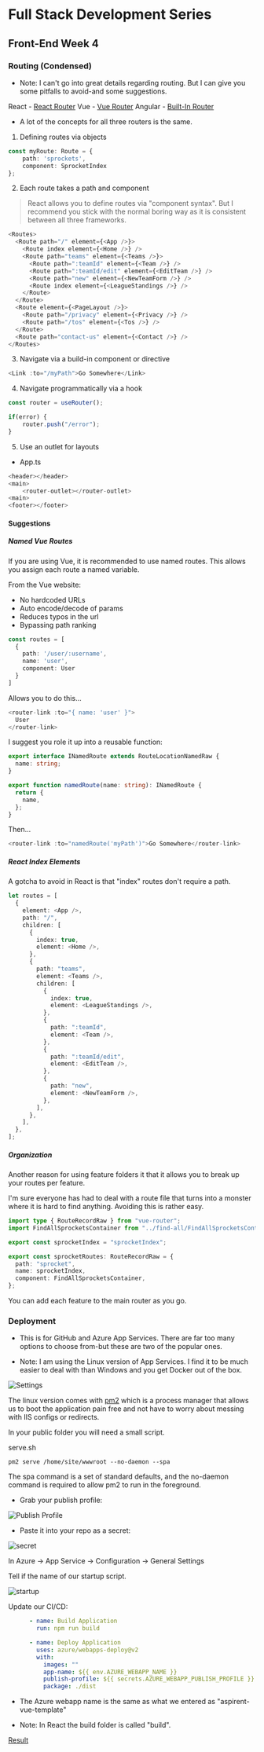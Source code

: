 # Full Stack Development Series

## Front-End Week 4

### Routing (Condensed)

- Note: I can't go into great details regarding routing. But I can give you some pitfalls to avoid-and some suggestions.

React - [React Router](https://reactrouter.com/en/main)
Vue - [Vue Router](https://router.vuejs.org/)
Angular - [Built-In Router](https://angular.io/guide/routing-overview)

- A lot of the concepts for all three routers is the same.

1. Defining routes via objects

```typescript
const myRoute: Route = {
    path: 'sprockets',
    component: SprocketIndex
};
```

2. Each route takes a path and component

> React allows you to define routes via "component syntax". But I recommend you stick with the normal boring way as it is consistent between all three frameworks.

```typescript
<Routes>
  <Route path="/" element={<App />}>
    <Route index element={<Home />} />
    <Route path="teams" element={<Teams />}>
      <Route path=":teamId" element={<Team />} />
      <Route path=":teamId/edit" element={<EditTeam />} />
      <Route path="new" element={<NewTeamForm />} />
      <Route index element={<LeagueStandings />} />
    </Route>
  </Route>
  <Route element={<PageLayout />}>
    <Route path="/privacy" element={<Privacy />} />
    <Route path="/tos" element={<Tos />} />
  </Route>
  <Route path="contact-us" element={<Contact />} />
</Routes>
```

3. Navigate via a build-in component or directive

```typescript
<Link :to="/myPath">Go Somewhere</Link>
```

4. Navigate programmatically via a hook

```typescript
const router = useRouter();

if(error) {
    router.push("/error");
}
```

5. Use an outlet for layouts

- App.ts
```typescript
<header></header>
<main>
    <router-outlet></router-outlet>
<main>
<footer></footer>
```

#### Suggestions

##### Named Vue Routes

If you are using Vue, it is recommended to use named routes. This allows you assign each route a named variable.

From the Vue website:

- No hardcoded URLs
- Auto encode/decode of params
- Reduces typos in the url
- Bypassing path ranking

```typescript
const routes = [
  {
    path: '/user/:username',
    name: 'user',
    component: User
  }
]
```

Allows you to do this...

```typescript
<router-link :to="{ name: 'user' }">
  User
</router-link>
```

I suggest you role it up into a reusable function:

```typescript
export interface INamedRoute extends RouteLocationNamedRaw {
  name: string;
}

export function namedRoute(name: string): INamedRoute {
  return {
    name,
  };
}
```

Then...

```typescript
<router-link :to="namedRoute('myPath')">Go Somewhere</router-link>
```

##### React Index Elements

A gotcha to avoid in React is that "index" routes don't require a path.

```typescript
let routes = [
  {
    element: <App />,
    path: "/",
    children: [
      {
        index: true,
        element: <Home />,
      },
      {
        path: "teams",
        element: <Teams />,
        children: [
          {
            index: true,
            element: <LeagueStandings />,
          },
          {
            path: ":teamId",
            element: <Team />,
          },
          {
            path: ":teamId/edit",
            element: <EditTeam />,
          },
          {
            path: "new",
            element: <NewTeamForm />,
          },
        ],
      },
    ],
  },
];
```

##### Organization

Another reason for using feature folders it that it allows you to break up your routes per feature.

I'm sure everyone has had to deal with a route file that turns into a monster where it is hard to find anything. Avoiding this is rather easy.

```typescript
import type { RouteRecordRaw } from "vue-router";
import FindAllSprocketsContainer from "../find-all/FindAllSprocketsContainer.vue";

export const sprocketIndex = "sprocketIndex";

export const sprocketRoutes: RouteRecordRaw = {
  path: "sprocket",
  name: sprocketIndex,
  component: FindAllSprocketsContainer,
};
```

You can add each feature to the main router as you go.

### Deployment

- This is for GitHub and Azure App Services. There are far too many options to choose from-but these are two of the popular ones.

- Note: I am using the Linux version of App Services. I find it to be much easier to deal with than Windows and you get Docker out of the box.

![Settings](./week-four/azure_settings.png)

The linux version comes with [pm2](https://pm2.io/) which is a process manager that allows us to boot the application pain free and not have to worry about messing with IIS configs or redirects.

In your public folder you will need a small script.

serve.sh

```shell
pm2 serve /home/site/wwwroot --no-daemon --spa
```

The spa command is a set of standard defaults, and the no-daemon command is required to allow pm2 to run in the foreground.

- Grab your publish profile:

![Publish Profile](./week-four/publish_profile.png)

- Paste it into your repo as a secret:

![secret](./week-four/secret.png)

In Azure -> App Service -> Configuration -> General Settings

Tell if the name of our startup script.

![startup](./week-four/startup.png)

Update our CI/CD:

```yaml
      - name: Build Application
        run: npm run build

      - name: Deploy Application
        uses: azure/webapps-deploy@v2
        with:
          images: ""
          app-name: ${{ env.AZURE_WEBAPP_NAME }}
          publish-profile: ${{ secrets.AZURE_WEBAPP_PUBLISH_PROFILE }}
          package: ./dist
```

- The Azure webapp name is the same as what we entered as "aspirent-vue-template"

- Note: In React the build folder is called "build".

[Result](https://aspirent-vue-template.azurewebsites.net/)